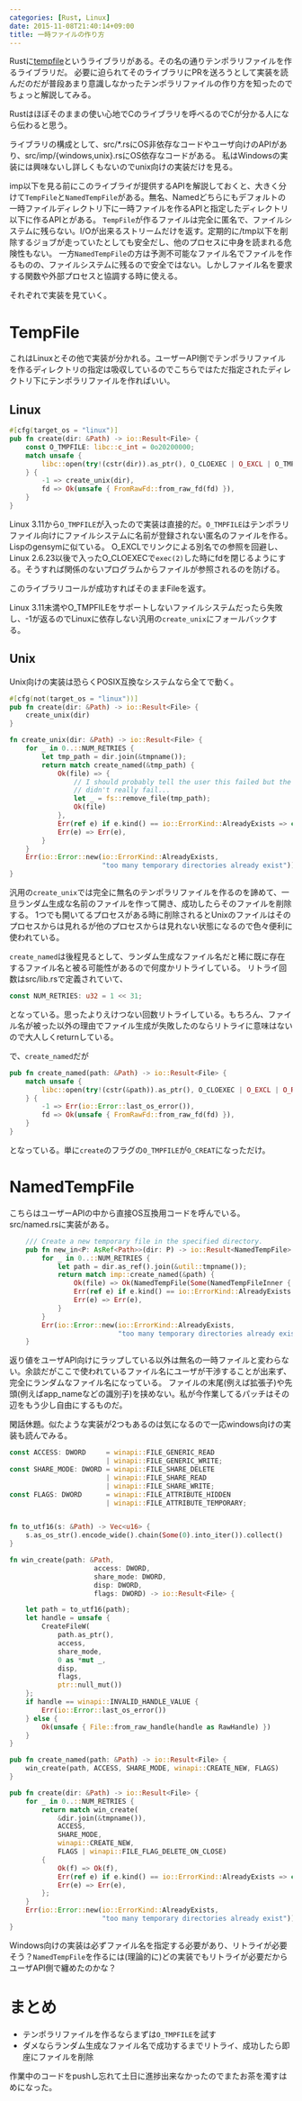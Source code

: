 ```yaml
---
categories: [Rust, Linux]
date: 2015-11-08T21:40:14+09:00
title: 一時ファイルの作り方
---
```

Rustに[tempfile](https://github.com/Stebalien/tempfile)というライブラリがある。その名の通りテンポラリファイルを作るライブラリだ。
必要に迫られてそのライブラリにPRを送ろうとして実装を読んだのだが普段あまり意識しなかったテンポラリファイルの作り方を知ったのでちょっと解説してみる。

Rustはほぼそのままの使い心地でCのライブラリを呼べるのでCが分かる人になら伝わると思う。
<!--more-->
ライブラリの構成として、src/*.rsにOS非依存なコードやユーザ向けのAPIがあり、src/imp/{windows,unix}.rsにOS依存なコードがある。
私はWindowsの実装には興味ないし詳しくもないのでunix向けの実装だけを見る。

imp以下を見る前にこのライブライが提供するAPIを解説しておくと、大きく分けて`TempFile`と`NamedTempFile`がある。無名、Namedどちらにもデフォルトの一時ファイルディレクトリ下に一時ファイルを作るAPIと指定したディレクトリ以下に作るAPIとがある。
`TempFile`が作るファイルは完全に匿名で、ファイルシステムに残らない。I/Oが出来るストリームだけを返す。定期的に/tmp以下を削除するジョブが走っていたとしても安全だし、他のプロセスに中身を読まれる危険性もない。
一方`NamedTempFile`の方は予測不可能なファイル名でファイルを作るものの、ファイルシステムに残るので安全ではない。しかしファイル名を要求する関数や外部プロセスと協調する時に使える。

それぞれで実装を見ていく。

# TempFile
これはLinuxとその他で実装が分かれる。ユーザーAPI側でテンポラリファイルを作るディレクトリの指定は吸収しているのでこちらではただ指定されたディレクトリ下にテンポラリファイルを作ればいい。

## Linux

```rust
#[cfg(target_os = "linux")]
pub fn create(dir: &Path) -> io::Result<File> {
    const O_TMPFILE: libc::c_int = 0o20200000;
    match unsafe {
        libc::open(try!(cstr(dir)).as_ptr(), O_CLOEXEC | O_EXCL | O_TMPFILE | O_RDWR, 0o600)
    } {
        -1 => create_unix(dir),
        fd => Ok(unsafe { FromRawFd::from_raw_fd(fd) }),
    }
}
```

Linux 3.11から`O_TMPFILE`が入ったので実装は直接的だ。`O_TMPFILE`はテンポラリファイル向けにファイルシステムに名前が登録されない匿名のファイルを作る。Lispのgensymに似ている。
O_EXCLでリンクによる別名での参照を回避し、Linux 2.6.23以後で入ったO_CLOEXECで`exec(2)`した時にfdを閉じるようにする。そうすれば関係のないプログラムからファイルが参照されるのを防げる。

このライブラリコールが成功すればそのままFileを返す。

Linux 3.11未満やO_TMPFILEをサポートしないファイルシステムだったら失敗し、-1が返るのでLinuxに依存しない汎用の`create_unix`にフォールバックする。

## Unix

Unix向けの実装は恐らくPOSIX互換なシステムなら全てで動く。


```rust
#[cfg(not(target_os = "linux"))]
pub fn create(dir: &Path) -> io::Result<File> {
    create_unix(dir)
}

fn create_unix(dir: &Path) -> io::Result<File> {
    for _ in 0..::NUM_RETRIES {
        let tmp_path = dir.join(&tmpname());
        return match create_named(&tmp_path) {
            Ok(file) => {
                // I should probably tell the user this failed but the temporary file creation
                // didn't really fail...
                let _ = fs::remove_file(tmp_path);
                Ok(file)
            },
            Err(ref e) if e.kind() == io::ErrorKind::AlreadyExists => continue,
            Err(e) => Err(e),
        }
    }
    Err(io::Error::new(io::ErrorKind::AlreadyExists,
                       "too many temporary directories already exist"))
}
```

汎用の`create_unix`では完全に無名のテンポラリファイルを作るのを諦めて、一旦ランダム生成な名前のファイルを作って開き、成功したらそのファイルを削除する。
1つでも開いてるプロセスがある時に削除されるとUnixのファイルはそのプロセスからは見れるが他のプロセスからは見れない状態になるので色々便利に使われている。

`create_named`は後程見るとして、ランダム生成なファイル名だと稀に既に存在するファイル名と被る可能性があるので何度かリトライしている。
リトライ回数はsrc/lib.rsで定義されていて、

```rust
const NUM_RETRIES: u32 = 1 << 31;
```

となっている。思ったよりえけつない回数リトライしている。もちろん、ファイル名が被った以外の理由でファイル生成が失敗したのならリトライに意味はないので大人しくreturnしている。

で、`create_named`だが

```rust
pub fn create_named(path: &Path) -> io::Result<File> {
    match unsafe {
        libc::open(try!(cstr(&path)).as_ptr(), O_CLOEXEC | O_EXCL | O_RDWR | O_CREAT, 0o600)
    } {
        -1 => Err(io::Error::last_os_error()),
        fd => Ok(unsafe { FromRawFd::from_raw_fd(fd) }),
    }
}
```

となっている。単に`create`のフラグの`O_TMPFILE`が`O_CREAT`になっただけ。

# NamedTempFile

こちらはユーザーAPIの中から直接OS互換用コードを呼んでいる。src/named.rsに実装がある。

```rust
    /// Create a new temporary file in the specified directory.
    pub fn new_in<P: AsRef<Path>>(dir: P) -> io::Result<NamedTempFile> {
        for _ in 0..::NUM_RETRIES {
            let path = dir.as_ref().join(&util::tmpname());
            return match imp::create_named(&path) {
                Ok(file) => Ok(NamedTempFile(Some(NamedTempFileInner { path: path, file: file, }))),
                Err(ref e) if e.kind() == io::ErrorKind::AlreadyExists => continue,
                Err(e) => Err(e),
            }
        }
        Err(io::Error::new(io::ErrorKind::AlreadyExists,
                           "too many temporary directories already exist"))
    }
```

返り値をユーザAPI向けにラップしている以外は無名の一時ファイルと変わらない。余談だがここで使われているファイル名にユーザが干渉することが出来ず、完全にランダムなファイル名になっている。
ファイルの末尾(例えば拡張子)や先頭(例えばapp_nameなどの識別子)を挟めない。私が今作業してるパッチはその辺をもう少し自由にするものだ。

閑話休題。似たような実装が2つもあるのは気になるので一応windows向けの実装も読んでみる。


```rust
const ACCESS: DWORD     = winapi::FILE_GENERIC_READ
                        | winapi::FILE_GENERIC_WRITE;
const SHARE_MODE: DWORD = winapi::FILE_SHARE_DELETE
                        | winapi::FILE_SHARE_READ
                        | winapi::FILE_SHARE_WRITE;
const FLAGS: DWORD      = winapi::FILE_ATTRIBUTE_HIDDEN
                        | winapi::FILE_ATTRIBUTE_TEMPORARY;


fn to_utf16(s: &Path) -> Vec<u16> {
    s.as_os_str().encode_wide().chain(Some(0).into_iter()).collect()
}

fn win_create(path: &Path,
                     access: DWORD,
                     share_mode: DWORD,
                     disp: DWORD,
                     flags: DWORD) -> io::Result<File> {

    let path = to_utf16(path);
    let handle = unsafe {
        CreateFileW(
            path.as_ptr(),
            access,
            share_mode,
            0 as *mut _,
            disp,
            flags,
            ptr::null_mut())
    };
    if handle == winapi::INVALID_HANDLE_VALUE {
        Err(io::Error::last_os_error())
    } else {
        Ok(unsafe { File::from_raw_handle(handle as RawHandle) })
    }
}

pub fn create_named(path: &Path) -> io::Result<File> {
    win_create(path, ACCESS, SHARE_MODE, winapi::CREATE_NEW, FLAGS)
}

pub fn create(dir: &Path) -> io::Result<File> {
    for _ in 0..::NUM_RETRIES {
        return match win_create(
            &dir.join(&tmpname()),
            ACCESS,
            SHARE_MODE,
            winapi::CREATE_NEW,
            FLAGS | winapi::FILE_FLAG_DELETE_ON_CLOSE)
        {
            Ok(f) => Ok(f),
            Err(ref e) if e.kind() == io::ErrorKind::AlreadyExists => continue,
            Err(e) => Err(e),
        };
    }
    Err(io::Error::new(io::ErrorKind::AlreadyExists,
                       "too many temporary directories already exist"))
}
```

Windows向けの実装は必ずファイル名を指定する必要があり、リトライが必要そう？`NamedTempFile`を作るには(理論的に)どの実装でもリトライが必要だからユーザAPI側で纏めたのかな？


# まとめ

* テンポラリファイルを作るならまずは`O_TMPFILE`を試す
* ダメならランダム生成なファイル名で成功するまでリトライ、成功したら即座にファイルを削除

作業中のコードをpushし忘れて土日に進捗出来なかったのでまたお茶を濁すはめになった。
